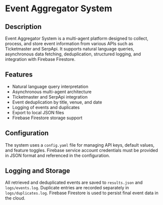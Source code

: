 # Event Aggregator System

## Description

Event Aggregator System is a multi-agent platform designed to collect, process, and store event information from various APIs such as Ticketmaster and SerpApi. It supports natural language queries, asynchronous data fetching, deduplication, structured logging, and integration with Firebase Firestore.

## Features

- Natural language query interpretation
- Asynchronous multi-agent architecture
- Ticketmaster and SerpApi integration
- Event deduplication by title, venue, and date
- Logging of events and duplicates
- Export to local JSON files
- Firebase Firestore storage support

## Configuration

The system uses a `config.yaml` file for managing API keys, default values, and feature toggles. Firebase service account credentials must be provided in JSON format and referenced in the configuration.

## Logging and Storage

All retrieved and deduplicated events are saved to `results.json` and `logs/events.log`. Duplicate entries are recorded separately in `logs/duplicates.log`. Firebase Firestore is used to persist final event data in the cloud.
